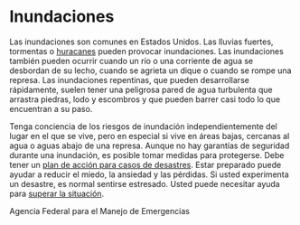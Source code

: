 Inundaciones
============


Las inundaciones son comunes en Estados Unidos. Las lluvias fuertes, tormentas o [huracanes](https://medlineplus.gov/spanish/hurricanes.html) pueden provocar inundaciones. Las inundaciones también pueden ocurrir cuando un río o una corriente de agua se desbordan de su lecho, cuando se agrieta un dique o cuando se rompe una represa. Las inundaciones repentinas, que pueden desarrollarse rápidamente, suelen tener una peligrosa pared de agua turbulenta que arrastra piedras, lodo y escombros y que pueden barrer casi todo lo que encuentran a su paso. 


Tenga conciencia de los riesgos de inundación independientemente del lugar en el que se vive, pero en especial si vive en áreas bajas, cercanas al agua o aguas abajo de una represa. Aunque no hay garantías de seguridad durante una inundación, es posible tomar medidas para protegerse. Debe tener un [plan de acción para casos de desastres](https://medlineplus.gov/spanish/disasterpreparationandrecovery.html). Estar preparado puede ayudar a reducir el miedo, la ansiedad y las pérdidas. 
Si usted experimenta un desastre, es normal sentirse estresado. Usted puede necesitar ayuda para [superar la situación](https://medlineplus.gov/spanish/copingwithdisasters.html). 



Agencia Federal para el Manejo de Emergencias


